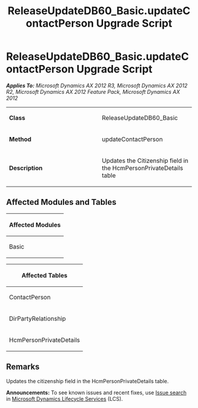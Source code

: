 ﻿---
title: ReleaseUpdateDB60_Basic.updateContactPerson Upgrade Script
TOCTitle: ReleaseUpdateDB60_Basic.updateContactPerson Upgrade Script
ms:assetid: aabf76c6-212d-9140-f25d-22be51514ac8
ms:mtpsurl: https://msdn.microsoft.com/en-us/library/JJ686456(v=AX.60)
ms:contentKeyID: 49710411
ms.date: 05/18/2015
mtps_version: v=AX.60
---

# ReleaseUpdateDB60\_Basic.updateContactPerson Upgrade Script 


_**Applies To:** Microsoft Dynamics AX 2012 R3, Microsoft Dynamics AX 2012 R2, Microsoft Dynamics AX 2012 Feature Pack, Microsoft Dynamics AX 2012_

<table>
<colgroup>
<col style="width: 50%" />
<col style="width: 50%" />
</colgroup>
<tbody>
<tr class="odd">
<td><p><strong>Class</strong></p></td>
<td><p>ReleaseUpdateDB60_Basic</p></td>
</tr>
<tr class="even">
<td><p><strong>Method</strong></p></td>
<td><p>updateContactPerson</p></td>
</tr>
<tr class="odd">
<td><p><strong>Description</strong></p></td>
<td><p>Updates the Citizenship field in the HcmPersonPrivateDetails table</p></td>
</tr>
</tbody>
</table>


## Affected Modules and Tables

<table>
<colgroup>
<col style="width: 100%" />
</colgroup>
<thead>
<tr class="header">
<th><p>Affected Modules</p></th>
</tr>
</thead>
<tbody>
<tr class="odd">
<td><p>Basic</p></td>
</tr>
</tbody>
</table>


<table>
<colgroup>
<col style="width: 100%" />
</colgroup>
<thead>
<tr class="header">
<th><p>Affected Tables</p></th>
</tr>
</thead>
<tbody>
<tr class="odd">
<td><p>ContactPerson</p></td>
</tr>
<tr class="even">
<td><p>DirPartyRelationship</p></td>
</tr>
<tr class="odd">
<td><p>HcmPersonPrivateDetails</p></td>
</tr>
</tbody>
</table>


## Remarks

Updates the citizenship field in the HcmPersonPrivateDetails table.

  
**Announcements:** To see known issues and recent fixes, use [Issue search](http://go.microsoft.com/fwlink/?linkid=389258) in [Microsoft Dynamics Lifecycle Services](http://go.microsoft.com/fwlink/?linkid=306505) (LCS).

